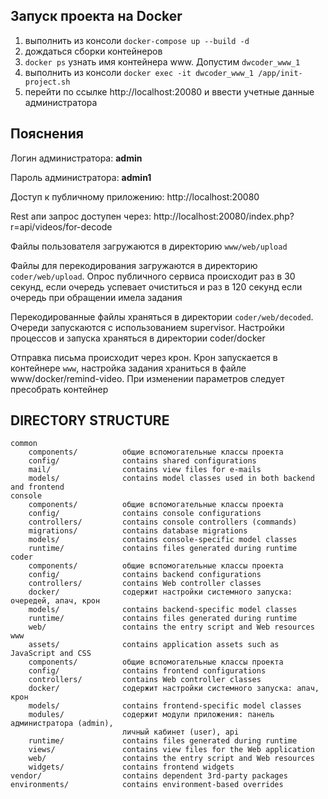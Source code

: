## Запуск проекта на Docker
1. выполнить из консоли `docker-compose up --build -d`
2. дождаться сборки контейнеров
3. `docker ps` узнать имя контейнера www. Допустим `dwcoder_www_1`
4. выполнить из консоли `docker exec -it dwcoder_www_1 /app/init-project.sh`
5. перейти по ссылке http://localhost:20080 и ввести учетные данные администратора

## Пояснения
Логин администратора: **admin**

Пароль администратора: **admin1**

Доступ к публичному приложению: http://localhost:20080

Rest апи запрос доступен через: http://localhost:20080/index.php?r=api/videos/for-decode

Файлы пользователя загружаются в директорию `www/web/upload`

Файлы для перекодирования загружаются в директорию `coder/web/upload`. Опрос публичного сервиса 
происходит раз в 30 секунд, если очередь успевает очиститься и раз в 120 секунд если очередь при 
обращении имела задания

Перекодированные файлы храняться в директории `coder/web/decoded`. Очереди запускаются c 
использованием supervisor. Настройки процессов и запуска храняться в директории coder/docker

Отправка письма происходит через крон. Крон запускается в контейнере `www`, настройка задания 
храниться в файле www/docker/remind-video. При изменении параметров следует пресобрать контейнер

DIRECTORY STRUCTURE
-------------------

```
common
    components/          общие вспомогательные классы проекта
    config/              contains shared configurations
    mail/                contains view files for e-mails
    models/              contains model classes used in both backend and frontend  
console
    components/          общие вспомогательные классы проекта
    config/              contains console configurations
    controllers/         contains console controllers (commands)
    migrations/          contains database migrations
    models/              contains console-specific model classes
    runtime/             contains files generated during runtime
coder
    components/          общие вспомогательные классы проекта
    config/              contains backend configurations
    controllers/         contains Web controller classes
    docker/              содержит настройки системного запуска: очередей, апач, крон
    models/              contains backend-specific model classes
    runtime/             contains files generated during runtime
    web/                 contains the entry script and Web resources
www
    assets/              contains application assets such as JavaScript and CSS
    components/          общие вспомогательные классы проекта
    config/              contains frontend configurations
    controllers/         contains Web controller classes
    docker/              содержит настройки системного запуска: апач, крон
    models/              contains frontend-specific model classes
    modules/             содержит модули приложения: панель администратора (admin), 
                         личный кабинет (user), api
    runtime/             contains files generated during runtime
    views/               contains view files for the Web application
    web/                 contains the entry script and Web resources
    widgets/             contains frontend widgets
vendor/                  contains dependent 3rd-party packages
environments/            contains environment-based overrides
```
